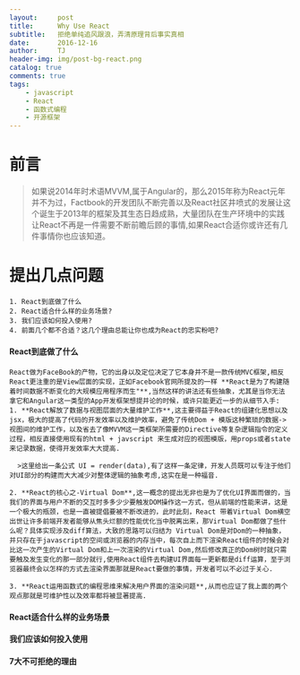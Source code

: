 ```yaml
---
layout:     post
title:      Why Use React
subtitle:   拒绝单纯追风跟浪，弄清原理背后事实真相
date:       2016-12-16
author:     TJ
header-img: img/post-bg-react.png
catalog: true
comments: true
tags:
    - javascript
    - React
    - 函数式编程
    - 开源框架
---
```

# 前言
>如果说2014年时术语MVVM,属于Angular的，那么2015年称为React元年并不为过，Factbook的开发团队不断完善以及React社区井喷式的发展让这个诞生于2013年的框架及其生态日趋成熟，大量团队在生产环境中的实践让React不再是一件需要不断前瞻后顾的事情,如果React合适你或许还有几件事情你也应该知道。

# 提出几点问题
    1. React到底做了什么
    2. React适合什么样的业务场景?
    3. 我们应该如何投入使用?
    4. 前面几个都不合适？这几个理由总能让你也成为React的忠实粉吧?


#### React到底做了什么
    React做为FaceBook的产物，它的出身以及定位决定了它本身并不是一款传统MVC框架,相反React更注重的是View层面的实现，正如Facebook官网所提及的一样 **React是为了构建随着时间数据不断变化的大规模应用程序而生"**,当然这样的讲法还有些抽象，尤其是当你无法拿它和Angular这一类型的App开发框架想提并论的时候，或许只能更近一步的从细节入手:
    1. **React解放了数据与视图层面的大量维护工作**,这主要得益于React的组建化思想以及jsx，极大的提高了代码的开发效率以及维护效率，避免了传统Dom + 模版这种繁琐的数据->视图间的维护工作，以及省去了像MVVM这一类框架所需要的Directive等复杂逻辑指令的定义过程，相反直接使用现有的html + javscript 来生成对应的视图模版，用props或者state来记录数据，使得开发效率大大提高.
      
      >这里给出一条公式 UI = render(data),有了这样一条定律，开发人员既可以专注于他们对UI部分的构建而大大减少对整体逻辑的抽象考虑,这实在是一种福音.
      
    2. **React的核心之-Virtual Dom**,这一概念的提出无非也是为了优化UI界面而做的，当我们的界面与用户不断的交互时多多少少要触发DOM操作这一方式，但从前端的性能来讲，这是一个极大的瓶颈，也是一直被提倡要被不断改进的，此时此刻，React 带着Virtual Dom横空出世让许多前端开发者能够从焦头烂额的性能优化当中脱离出来，那Virtual Dom都做了些什么呢？具体实现涉及diff算法，大致的思路可以归结为 Virtual Dom是对Dom的一种抽象，并只存在于javascript的空间或浏览器的内存当中，每次自上而下渲染React组件的时候会对比这一次产生的Virtual Dom和上一次渲染的Virtual Dom,然后修改真正的Dom树时就只需要触及发生变化的那一部分就行,使用React组件去构建UI界面每一更新都是diff运算，至于浏览器最终会以怎样的方式去渲染界面那就是React要做的事情，开发者可以不必过于关心.

    3. **React运用函数式的编程思维来解决用户界面的渲染问题**,从而也应证了我上面的两个观点那就是可维护性以及效率都将被显著提高.



#### React适合什么样的业务场景



#### 我们应该如何投入使用

#### 7大不可拒绝的理由


